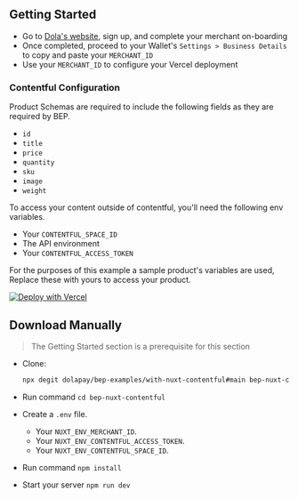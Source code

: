 ## Getting Started

- Go to [Dola's website](https://dola.me/), sign up, and complete your merchant on-boarding
- Once completed, proceed to your Wallet's `Settings > Business Details` to copy and paste your `MERCHANT_ID`
- Use your `MERCHANT_ID` to configure your Vercel deployment

### Contentful Configuration

Product Schemas are required to include the following fields as they are required by BEP.

- `id`
- `title`
- `price`
- `quantity`
- `sku`
- `image`
- `weight`

To access your content outside of contentful, you'll need the following env variables.

- Your `CONTENTFUL_SPACE_ID`
- The API environment
- Your `CONTENTFUL_ACCESS_TOKEN`

For the purposes of this example a sample product's variables are used, Replace these with yours to access your product.

[![Deploy with Vercel](https://vercel.com/button)](https://vercel.com/new/git/external?repository-url=https%3A%2F%2Fgithub.com%2Fdolapay%2Fbep-examples%2Ftree%2Fmain%2Fwith-nuxt-contentful&env=NUXT_PUBLIC_MERCHANT_ID,NUXT_ENV_CONTENTFUL_ACCESS_TOKEN,NUXT_ENV_CONTENTFUL_SPACE_ID&envDescription=Your%20merchant%20ID%20and%20Contentful%20credentials&envLink=https%3A%2F%2Fgithub.com%2Fdolapay%2Fbep-examples%2Ftree%2Fmain%2Fwith-nuxt-contentful%23getting-started&project-name=bep-nuxt-contentful-starter&repo-name=BEP-contentful-nuxt-starter)

## Download Manually

> The Getting Started section is a prerequisite for this section

- Clone:

  ```bash
  npx degit dolapay/bep-examples/with-nuxt-contentful#main bep-nuxt-contentful
  ```

- Run command `cd bep-nuxt-contentful`
- Create a `.env` file.
  - Your `NUXT_ENV_MERCHANT_ID`.
  - Your `NUXT_ENV_CONTENTFUL_ACCESS_TOKEN`.
  - Your `NUXT_ENV_CONTENTFUL_SPACE_ID`.
- Run command `npm install`
- Start your server `npm run dev`
